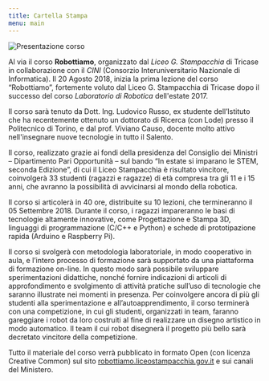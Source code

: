 ```yaml
---
title: Cartella Stampa
menu: main
---
```

![Presentazione corso](/data/uploads/39834839_10212614019726068_6434540610673180672_o.jpg)

Al via il corso **Robottiamo**, organizzato dal _Liceo G. Stampacchia_ di Tricase in collaborazione con il _CINI_ (Consorzio Interuniversitario Nazionale di Informatica).
Il 20 Agosto 2018, inizia la prima lezione del corso “Robottiamo”, fortemente voluto dal Liceo G. Stampacchia di Tricase dopo il successo del corso _Laboratorio di Robotica_ dell'estate 2017.

Il corso sarà tenuto da Dott. Ing. Ludovico Russo, ex studente dell’Istituto che ha recentemente ottenuto un dottorato di Ricerca (con Lode) presso il Politecnico di Torino, e dal prof. Viviano Causo, docente molto attivo nell'insegnare nuove tecnologie in tutto il Salento.

Il corso, realizzato grazie ai fondi della presidenza del Consiglio dei Ministri – Dipartimento Pari Opportunità – sul bando “In estate si imparano le STEM, seconda Edizione”, di cui il Liceo Stampacchia è risultato vincitore, coinvolgerà 33 studenti (ragazzi e ragazze) di età compresa tra gli 11 e i 15 anni, che avranno la possibilità di avvicinarsi al mondo della robotica.

Il corso si articolerà in 40 ore, distribuite su 10 lezioni, che termineranno il 05 Settembre 2018. Durante il corso, i ragazzi impareranno le basi di tecnologie altamente innovative, come Progettazione e Stampa 3D, linguaggi di programmazione (C/C++ e Python) e schede di prototipazione rapida (Arduino e Raspberry Pi).

Il corso si svolgerà con metodologia laboratoriale, in modo cooperativo in aula, e l’intero processo di formazione sarà supportato da una piattaforma di formazione on-line. In questo modo sarà possibile sviluppare sperimentazioni didattiche, nonché fornire indicazioni di articoli di approfondimento e svolgimento di attività pratiche sull’uso di tecnologie che saranno illustrate nei momenti in presenza.
Per coinvolgere ancora di più gli studenti alla sperimentazione e all’autoapprendimento, il corso terminerà con una competizione, in cui gli studenti, organizzati in team, faranno gareggiare i robot da loro costruiti al fine di realizzare un disegno artistico in modo automatico. Il team il cui robot disegnerà il progetto più bello sarà decretato vincitore della competizione.

Tutto il materiale del corso verrà pubblicato in formato Open (con licenza Creative Common) sul sito [robottiamo.liceostampacchia.gov.it](https://robottiamo.liceostampacchia.gov.it/) e sui canali del Ministero.
